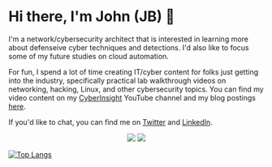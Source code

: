 # Hi there, I'm John (JB) 🤝
I'm a network/cybersecurity architect that is interested in learning more about defenseive cyber techniques and detections. I'd also like to focus some of my future studies on cloud automation. 

For fun, I spend a lot of time creating IT/cyber content for folks just getting into the industry, specifically practical lab walkthrough videos on networking, hacking, Linux, and other cybersecurity topics. You can find my video content on my [CyberInsight](https://youtube.com/c/cyberinsight) YouTube channel and my blog postings [here](jbcsec.com/insights).

If you'd like to chat, you can find me on [Twitter](https://twitter.com/jbizzle703) and [LinkedIn](https://www.linkedin.com/in/john-breth-730b7755/).

<p align="center">
    <a href="https://twitter.com/jbizzle703"><img src="https://img.shields.io/twitter/follow/jbizzle703?style=for-the-badge&logo=twitter&logoColor=ffffff&labelColor=1a1a1a&color=53B1A8"></a>
    <a href="https://youtube.com/c/cyberinsight"><img src="https://img.shields.io/youtube/channel/subscribers/UCmJJUewPWfnyzvZRrFHlykA?style=for-the-badge&logo=youtube&logoColor=ffffff&labelColor=1a1a1a&color=53B1A8"></a>

[![Top Langs](https://github-readme-stats.vercel.app/api/top-langs/?username=JohnBreth&layout=compact&theme=react)](https://github.com/JohnBreth) 
    
#

<!---
JohnBreth/JohnBreth is a ✨ special ✨ repository because its `README.md` (this file) appears on your GitHub profile.
You can click the Preview link to take a look at your changes.
--->
